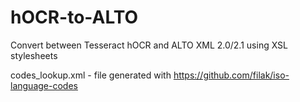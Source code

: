 # hOCR-to-ALTO
Convert between Tesseract hOCR and ALTO XML 2.0/2.1 using XSL stylesheets

codes_lookup.xml - file generated with https://github.com/filak/iso-language-codes

